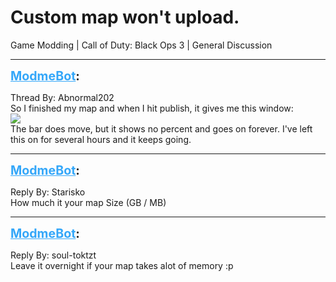 # Custom map won't upload.
Game Modding | Call of Duty: Black Ops 3 | General Discussion

---
<strong style="font-size: 1.4em;"><span style="text-decoration: underline;text-decoration-color: #34a7f9;"><span style="color:#34a7f9;">ModmeBot</span></span>:</strong>

<p>Thread By: Abnormal202<br />So I finished my map and when I hit publish, it gives me this window:<br /><img style="max-width: 500px;" src="http://i.imgur.com/q60KF6o.png"><br />The bar does move, but it shows no percent and goes on forever. I&#39;ve left this on for several hours and it keeps going.</p>

---
<strong style="font-size: 1.4em;"><span style="text-decoration: underline;text-decoration-color: #34a7f9;"><span style="color:#34a7f9;">ModmeBot</span></span>:</strong>

<p>Reply By: Starisko<br />How much it your map Size (GB / MB)</p>

---
<strong style="font-size: 1.4em;"><span style="text-decoration: underline;text-decoration-color: #34a7f9;"><span style="color:#34a7f9;">ModmeBot</span></span>:</strong>

<p>Reply By: soul-toktzt<br />Leave it overnight if your map takes alot of memory :p</p>
